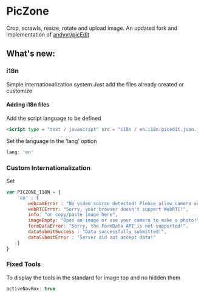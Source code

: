 # PicZone
Crop, scrawls, resize, rotate and upload image. An updated fork and implementation of [andyvr/picEdit](https://github.com/andyvr/picEdit)


## What's new:
### i18n
Simple internationalization system
Just add the files already created or customize
#### Adding i18n files
Add the script language to be defined

```html 
<Script type = "text / javascript" src = "i18n / en.i18n.picedit.json.js"> </ script>
```

Set the language in the 'lang' option 
```javascript 
lang: 'en'
```

### Custom Internationalization
Set
```javascript 
var PICZONE_I18N = {
    'en' : {
        webcamError : "No video source detected! Please allow camera access!",
        webRTCError: "Sorry, your browser doesn't support WebRTC!",
        info: "or copy/paste image here",
        imageEmpty: "Open an image or use your camera to make a photo!",
        formDataError: "Sorry, the FormData API is not supported!",
        dataSubmitSuccess : "Data successfully submitted!",
        dataSubmitError : "Server did not accept data!"
    }
}
```
### Fixed Tools
To display the tools in the standard for image top and no hidden them 
```javascript 
activeNavBox: true
```